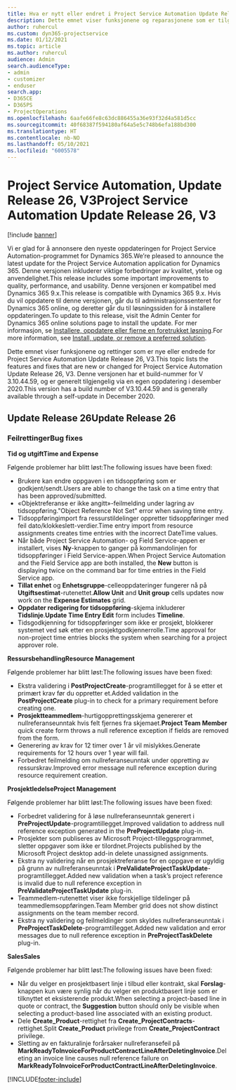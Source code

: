 ```yaml
---
title: Hva er nytt eller endret i Project Service Automation Update Release 26, V3
description: Dette emnet viser funksjonene og reparasjonene som er tilgjengelig i Project Service Automation Update Release 26, V3.
author: ruhercul
ms.custom: dyn365-projectservice
ms.date: 01/12/2021
ms.topic: article
ms.author: ruhercul
audience: Admin
search.audienceType:
- admin
- customizer
- enduser
search.app:
- D365CE
- D365PS
- ProjectOperations
ms.openlocfilehash: 6aafe66fe8c63dc886455a36e93f32d4a581d5cc
ms.sourcegitcommit: 40f68387f594180af64a5e5c748b6efa188bd300
ms.translationtype: HT
ms.contentlocale: nb-NO
ms.lasthandoff: 05/10/2021
ms.locfileid: "6005578"
---
```

# <a name="project-service-automation-update-release-26-v3"></a><span data-ttu-id="75bea-103">Project Service Automation, Update Release 26, V3</span><span class="sxs-lookup"><span data-stu-id="75bea-103">Project Service Automation Update Release 26, V3</span></span>

[!include [banner](../includes/psa-now-project-operations.md)]

<span data-ttu-id="75bea-104">Vi er glad for å annonsere den nyeste oppdateringen for Project Service Automation-programmet for Dynamics 365.</span><span class="sxs-lookup"><span data-stu-id="75bea-104">We’re pleased to announce the latest update for the Project Service Automation application for Dynamics 365.</span></span> <span data-ttu-id="75bea-105">Denne versjonen inkluderer viktige forbedringer av kvalitet, ytelse og anvendelighet.</span><span class="sxs-lookup"><span data-stu-id="75bea-105">This release includes some important improvements to quality, performance, and usability.</span></span> <span data-ttu-id="75bea-106">Denne versjonen er kompatibel med Dynamics 365 9.x.</span><span class="sxs-lookup"><span data-stu-id="75bea-106">This release is compatible with Dynamics 365 9.x.</span></span> <span data-ttu-id="75bea-107">Hvis du vil oppdatere til denne versjonen, går du til administrasjonssenteret for Dynamics 365 online, og deretter går du til løsningssiden for å installere oppdateringen.</span><span class="sxs-lookup"><span data-stu-id="75bea-107">To update to this release, visit the Admin Center for Dynamics 365 online solutions page to install the update.</span></span> <span data-ttu-id="75bea-108">For mer informasjon, se [Installere, oppdatere eller fjerne en foretrukket løsning](/power-platform/admin/install-remove-preferred-solution).</span><span class="sxs-lookup"><span data-stu-id="75bea-108">For more information, see [Install, update, or remove a preferred solution](/power-platform/admin/install-remove-preferred-solution).</span></span>

<span data-ttu-id="75bea-109">Dette emnet viser funksjonene og rettinger som er nye eller endrede for Project Service Automation Update Release 26, V3.</span><span class="sxs-lookup"><span data-stu-id="75bea-109">This topic lists the features and fixes that are new or changed for Project Service Automation Update Release 26, V3.</span></span> <span data-ttu-id="75bea-110">Denne versjonen har et build-nummer for V 3.10.44.59, og er generelt tilgjengelig via en egen oppdatering i desember 2020.</span><span class="sxs-lookup"><span data-stu-id="75bea-110">This version has a build number of V3.10.44.59 and is generally available through a self-update in December 2020.</span></span>

## <a name="update-release-26"></a><span data-ttu-id="75bea-111">Update Release 26</span><span class="sxs-lookup"><span data-stu-id="75bea-111">Update Release 26</span></span>

### <a name="bug-fixes"></a><span data-ttu-id="75bea-112">Feilrettinger</span><span class="sxs-lookup"><span data-stu-id="75bea-112">Bug fixes</span></span>

<span data-ttu-id="75bea-113">**Tid og utgift**</span><span class="sxs-lookup"><span data-stu-id="75bea-113">**Time and Expense**</span></span>

<span data-ttu-id="75bea-114">Følgende problemer har blitt løst:</span><span class="sxs-lookup"><span data-stu-id="75bea-114">The following issues have been fixed:</span></span>

- <span data-ttu-id="75bea-115">Brukere kan endre oppgaven i en tidsoppføring som er godkjent/sendt.</span><span class="sxs-lookup"><span data-stu-id="75bea-115">Users are able to change the task on a time entry that has been approved/submitted.</span></span>
- <span data-ttu-id="75bea-116">«Objektreferanse er ikke angitt»-feilmelding under lagring av tidsoppføring.</span><span class="sxs-lookup"><span data-stu-id="75bea-116">"Object Reference Not Set" error when saving time entry.</span></span>
- <span data-ttu-id="75bea-117">Tidsoppføringimport fra ressurstildelinger oppretter tidsoppføringer med feil dato/klokkeslett-verdier.</span><span class="sxs-lookup"><span data-stu-id="75bea-117">Time entry import from resource assignments creates time entries with the incorrect DateTime values.</span></span>
- <span data-ttu-id="75bea-118">Når både Project Service Automation- og Field Service-appen er installert, vises **Ny**-knappen to ganger på kommandolinjen for tidsoppføringer i Field Service-appen.</span><span class="sxs-lookup"><span data-stu-id="75bea-118">When Project Service Automation and the Field Service app are both installed, the **New** button is displaying twice on the command bar for time entries in the Field Service app.</span></span>
- <span data-ttu-id="75bea-119">**Tillat enhet** og **Enhetsgruppe**-celleoppdateringer fungerer nå på **Utgiftsestimat**-rutenettet.</span><span class="sxs-lookup"><span data-stu-id="75bea-119">**Allow Unit** and **Unit group** cells updates now work on the **Expense Estimates** grid.</span></span>
- <span data-ttu-id="75bea-120">**Oppdater redigering for tidsoppføring**-skjema inkluderer **Tidslinje**.</span><span class="sxs-lookup"><span data-stu-id="75bea-120">**Update Time Entry Edit** form includes **Timeline**.</span></span>
- <span data-ttu-id="75bea-121">Tidsgodkjenning for tidsoppføringer som ikke er prosjekt, blokkerer systemet ved søk etter en prosjektgodkjennerrolle.</span><span class="sxs-lookup"><span data-stu-id="75bea-121">Time approval for non-project time entries blocks the system when searching for a project approver role.</span></span>

<span data-ttu-id="75bea-122">**Ressursbehandling**</span><span class="sxs-lookup"><span data-stu-id="75bea-122">**Resource Management**</span></span>

<span data-ttu-id="75bea-123">Følgende problemer har blitt løst:</span><span class="sxs-lookup"><span data-stu-id="75bea-123">The following issues have been fixed:</span></span>

- <span data-ttu-id="75bea-124">Ekstra validering i **PostProjectCreate**-programtillegget for å se etter et primært krav før du oppretter et.</span><span class="sxs-lookup"><span data-stu-id="75bea-124">Added validation in the **PostProjectCreate** plug-in to check for a primary requirement before creating one.</span></span>
- <span data-ttu-id="75bea-125">**Prosjektteammedlem**-hurtigopprettingsskjema genererer et nullreferanseunntak hvis felt fjernes fra skjemaet.</span><span class="sxs-lookup"><span data-stu-id="75bea-125">**Project Team Member** quick create form throws a null reference exception if fields are removed from the form.</span></span>
- <span data-ttu-id="75bea-126">Generering av krav for 12 timer over 1 år vil mislykkes.</span><span class="sxs-lookup"><span data-stu-id="75bea-126">Generate requirements for 12 hours over 1 year will fail.</span></span>
- <span data-ttu-id="75bea-127">Forbedret feilmelding om nullreferanseunntak under oppretting av ressurskrav.</span><span class="sxs-lookup"><span data-stu-id="75bea-127">Improved error message null reference exception during resource requirement creation.</span></span>

<span data-ttu-id="75bea-128">**Prosjektledelse**</span><span class="sxs-lookup"><span data-stu-id="75bea-128">**Project Management**</span></span>

<span data-ttu-id="75bea-129">Følgende problemer har blitt løst:</span><span class="sxs-lookup"><span data-stu-id="75bea-129">The following issues have been fixed:</span></span>

- <span data-ttu-id="75bea-130">Forbedret validering for å løse nullreferanseunntak generert i **PreProjectUpdate**-programtillegget.</span><span class="sxs-lookup"><span data-stu-id="75bea-130">Improved validation to address null reference exception generated in the **PreProjectUpdate** plug-in.</span></span>
- <span data-ttu-id="75bea-131">Prosjekter som publiseres av Microsoft Project-tilleggsprogrammet, sletter oppgaver som ikke er tilordnet.</span><span class="sxs-lookup"><span data-stu-id="75bea-131">Projects published by the Microsoft Project desktop add-in delete unassigned assignments.</span></span>
- <span data-ttu-id="75bea-132">Ekstra ny validering når en prosjektreferanse for en oppgave er ugyldig på grunn av nullreferanseunntak i **PreValidateProjectTaskUpdate**-programtillegget.</span><span class="sxs-lookup"><span data-stu-id="75bea-132">Added new validation when a task’s project reference is invalid due to null reference exception in **PreValidateProjectTaskUpdate** plug-in.</span></span>
- <span data-ttu-id="75bea-133">Teammedlem-rutenettet viser ikke forskjellige tildelinger på teammedlemsoppføringen.</span><span class="sxs-lookup"><span data-stu-id="75bea-133">Team Member grid does not show distinct assignments on the team member record.</span></span>
- <span data-ttu-id="75bea-134">Ekstra ny validering og feilmeldinger som skyldes nullreferanseunntak i **PreProjectTaskDelete**-programtillegget.</span><span class="sxs-lookup"><span data-stu-id="75bea-134">Added new validation and error messages due to null reference exception in **PreProjectTaskDelete** plug-in.</span></span>

<span data-ttu-id="75bea-135">**Sales**</span><span class="sxs-lookup"><span data-stu-id="75bea-135">**Sales**</span></span>

<span data-ttu-id="75bea-136">Følgende problemer har blitt løst:</span><span class="sxs-lookup"><span data-stu-id="75bea-136">The following issues have been fixed:</span></span>

- <span data-ttu-id="75bea-137">Når du velger en prosjektbasert linje i tilbud eller kontrakt, skal **Forslag**-knappen kun være synlig når du velger en produktbasert linje som er tilknyttet et eksisterende produkt.</span><span class="sxs-lookup"><span data-stu-id="75bea-137">When selecting a project-based line in quote or contract, the **Suggestion** button should only be visible when selecting a product-based line associated with an existing product.</span></span>
- <span data-ttu-id="75bea-138">Dele **Create_Product**-rettighet fra **Create_ProjectContracts**-rettighet.</span><span class="sxs-lookup"><span data-stu-id="75bea-138">Split **Create_Product** privilege from **Create_ProjectContract** privilege.</span></span>
- <span data-ttu-id="75bea-139">Sletting av en fakturalinje forårsaker nullreferansefeil på **MarkReadyToInvoiceForProductContractLineAfterDeletingInvoice**.</span><span class="sxs-lookup"><span data-stu-id="75bea-139">Deleting an invoice line causes null reference failure on **MarkReadyToInvoiceForProductContractLineAfterDeletingInvoice**.</span></span>


[!INCLUDE[footer-include](../includes/footer-banner.md)]